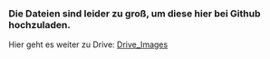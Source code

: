 ### Die Dateien sind leider zu groß, um diese hier bei Github hochzuladen.

Hier geht es weiter zu Drive:
[Drive_Images](https://drive.google.com/drive/folders/18JZtxU2oNm8S2g_PtQTzh4OhkW8ULvlw?usp=sharing)
